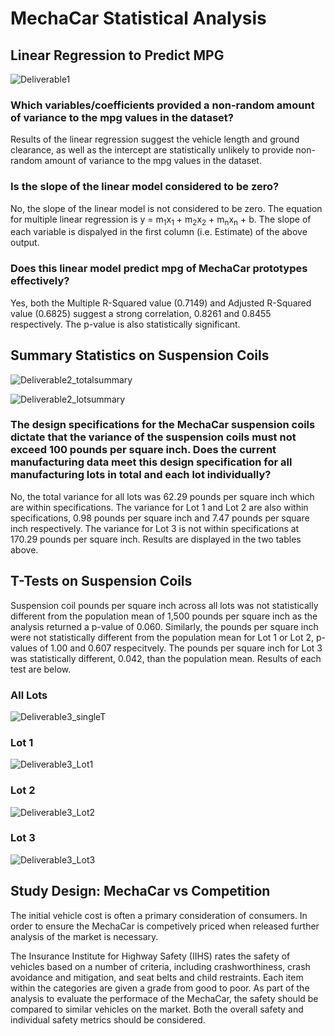# MechaCar Statistical Analysis

## Linear Regression to Predict MPG
![Deliverable1](https://user-images.githubusercontent.com/96216947/162291768-0255c63b-bf10-4ea7-b661-4c14fe198e9d.JPG)

### Which variables/coefficients provided a non-random amount of variance to the mpg values in the dataset?
Results of the linear regression suggest the vehicle length and ground clearance, as well as the intercept are statistically unlikely to provide non-random amount of variance to the mpg values in the dataset.
### Is the slope of the linear model considered to be zero?
No, the slope of the linear model is not considered to be zero. The equation for multiple linear regression is y = m<sub>1</sub>x<sub>1</sub> + m<sub>2</sub>x<sub>2</sub> + m<sub>n</sub>x<sub>n</sub> + b. The slope of each variable is dispalyed in the first column (i.e. Estimate) of the above output.
### Does this linear model predict mpg of MechaCar prototypes effectively?
Yes, both the Multiple R-Squared value (0.7149) and Adjusted R-Squared value (0.6825) suggest a strong correlation, 0.8261 and 0.8455 respectively. The p-value is also statistically significant.

## Summary Statistics on Suspension Coils
![Deliverable2_totalsummary](https://user-images.githubusercontent.com/96216947/162302958-09a379be-0ac1-4c8c-b93a-5e3ac3169370.JPG)

![Deliverable2_lotsummary](https://user-images.githubusercontent.com/96216947/162303012-01fdb6c4-c1ce-4c43-9110-255999bd14a5.JPG)

### The design specifications for the MechaCar suspension coils dictate that the variance of the suspension coils must not exceed 100 pounds per square inch. Does the current manufacturing data meet this design specification for all manufacturing lots in total and each lot individually?
No, the total variance for all lots was 62.29 pounds per square inch which are within specifications. The variance for Lot 1 and Lot 2 are also within specifications, 0.98 pounds per square inch and 7.47 pounds per square inch respectively. The variance for Lot 3 is not within specifications at 170.29 pounds per square inch. Results are displayed in the two tables above.

## T-Tests on Suspension Coils
Suspension coil pounds per square inch across all lots was not statistically different from the population mean of 1,500 pounds per square inch as the analysis returned a p-value of 0.060. Similarly, the pounds per square inch were not statistically different from the population mean for Lot 1 or Lot 2, p-values of 1.00 and 0.607 respecitvely. The pounds per square inch for Lot 3 was statistically different, 0.042, than the population mean. Results of each test are below.

### All Lots
![Deliverable3_singleT](https://user-images.githubusercontent.com/96216947/162306664-7ccf26a3-4ad5-44b2-8ca2-193e78c36c24.JPG)
### Lot 1
![Deliverable3_Lot1](https://user-images.githubusercontent.com/96216947/162306749-9a828ef8-132e-4c01-b9c2-f556c62a1990.JPG)
### Lot 2
![Deliverable3_Lot2](https://user-images.githubusercontent.com/96216947/162306822-32aa2382-f148-41aa-a6ae-6adc0bb1d21b.JPG)
### Lot 3
![Deliverable3_Lot3](https://user-images.githubusercontent.com/96216947/162306908-30a2719a-6639-440a-9681-699a4909e0a2.JPG)

## Study Design: MechaCar vs Competition
The initial vehicle cost is often a primary consideration of consumers. In order to ensure the MechaCar is competively priced when released further analysis of the market is necessary. 

The Insurance Institute for Highway Safety (IIHS) rates the safety of vehicles based on a number of criteria, including crashworthiness, crash avoidance and mitigation, and seat belts and child restraints. Each item within the categories are given a grade from good to poor. As part of the analysis to evaluate the performace of the MechaCar, the safety should be compared to similar vehicles on the market. Both the overall safety and individual safety metrics should be considered. 


